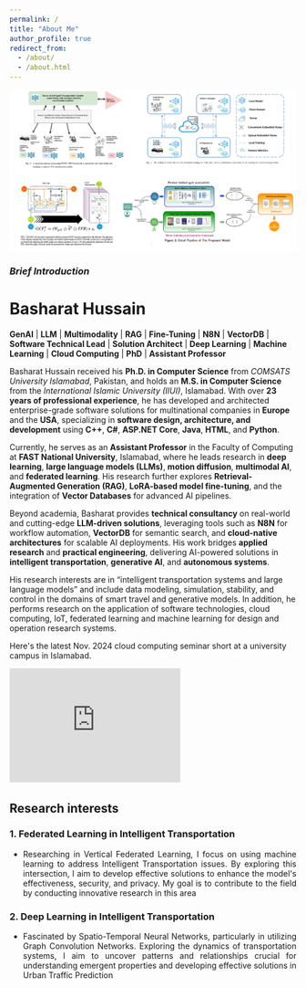 ```yaml
---
permalink: /
title: "About Me"
author_profile: true
redirect_from: 
  - /about/
  - /about.html
---
```


![1pager](https://raw.githubusercontent.com/basharathussain/basharathussain.github.io/refs/heads/master/images/banner.png)
### ***Brief Introduction*** 

# Basharat Hussain

**GenAI** | **LLM** | **Multimodality** | **RAG** | **Fine-Tuning** | **N8N** | **VectorDB** | **Software Technical Lead** | **Solution Architect** | **Deep Learning** | **Machine Learning** | **Cloud Computing** | **PhD** | **Assistant Professor**

Basharat Hussain received his **Ph.D. in Computer Science** from *COMSATS University Islamabad*, Pakistan, and holds an **M.S. in Computer Science** from the *International Islamic University (IIUI)*, Islamabad. With over **23 years of professional experience**, he has developed and architected enterprise-grade software solutions for multinational companies in **Europe** and the **USA**, specializing in **software design, architecture, and development** using **C++**, **C#**, **ASP.NET Core**, **Java**, **HTML**, and **Python**.

Currently, he serves as an **Assistant Professor** in the Faculty of Computing at **FAST National University**, Islamabad, where he leads research in **deep learning**, **large language models (LLMs)**, **motion diffusion**, **multimodal AI**, and **federated learning**. His research further explores **Retrieval-Augmented Generation (RAG)**, **LoRA-based model fine-tuning**, and the integration of **Vector Databases** for advanced AI pipelines.

Beyond academia, Basharat provides **technical consultancy** on real-world and cutting-edge **LLM-driven solutions**, leveraging tools such as **N8N** for workflow automation, **VectorDB** for semantic search, and **cloud-native architectures** for scalable AI deployments. His work bridges **applied research** and **practical engineering**, delivering AI-powered solutions in **intelligent transportation**, **generative AI**, and **autonomous systems**.

His research interests are in “intelligent transportation systems and large language models” and include data modeling, simulation, stability, and control in the domains of smart travel and generative models. In addition, he performs research on the application of software technologies, cloud computing, IoT, federated learning and machine learning for design and operation research systems.

Here's the latest Nov. 2024 cloud computing seminar short at a university campus in Islamabad.

<iframe width="300" height="200" src="https://www.youtube.com/embed/DE4ExTba4fo" title="Cloud seminar video 2024" frameborder="0" allow="accelerometer; autoplay; clipboard-write; encrypted-media; gyroscope; picture-in-picture; web-share" referrerpolicy="strict-origin-when-cross-origin" allowfullscreen></iframe>


## Research interests

### 1. Federated Learning in Intelligent Transportation

- <div style="text-align: justify;">  Researching in Vertical Federated Learning, I focus on using machine learning to address Intelligent Transportation issues. By exploring this intersection, I aim to develop effective solutions to enhance the model's effectiveness, security, and privacy. My goal is to contribute to the field by conducting innovative research in this area </div>

### 2. Deep Learning in Intelligent Transportation

- <div style="text-align: justify;"> Fascinated by Spatio-Temporal Neural Networks, particularly in utilizing Graph Convolution Networks. Exploring the dynamics of transportation systems, I aim to uncover patterns and relationships crucial for understanding emergent properties and developing effective solutions in Urban Traffic Prediction </div>
